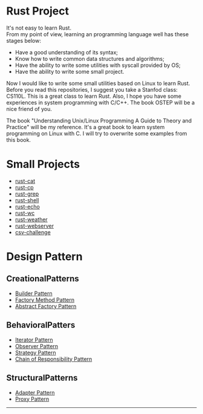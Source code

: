 # Rust Project

It's not easy to learn Rust.  
From my point of view, learning an programming language well has
these stages below:  
- Have a good understanding of its syntax;
- Know how to write common data structures and algorithms;
- Have the ability to write some utilities with syscall provided by OS;
- Have the ability to write some small project.
  
Now I would like to write some small utilities based on Linux to learn Rust. 
Before you read this repositories, I suggest you take a Stanfod class: CS110L. 
This is a great class to learn Rust. Also, I hope you have some experiences in 
system programming with C/C++. The book OSTEP will be a nice friend of you.  

The book "Understanding Unix/Linux Programming A Guide to Theory and Practice"
will be my reference. It's a great book to learn system programming on Linux 
with C. I will try to overwrite some examples from this book.  

# Small Projects

- [rust-cat](https://github.com/TomSawyer404/rust-cat)
- [rust-cp](https://github.com/TomSawyer404/rust-cp)
- [rust-grep](https://github.com/TomSawyer404/rust-grep)
- [rust-shell](https://github.com/TomSawyer404/rust-shell)
- [rust-echo](https://github.com/TomSawyer404/rust-echo)
- [rust-wc](https://github.com/TomSawyer404/rust-wc)
- [rust-weather](https://github.com/TomSawyer404/rust-weather)
- [rust-webserver](https://github.com/TomSawyer404/rust-webserver)
- [csv-challenge](https://github.com/TomSawyer404/csv_challenge)

# Design Pattern

## CreationalPatterns

- [Builder Pattern](https://github.com/TomSawyer404/builder-pattern)
- [Factory Method Pattern](https://github.com/TomSawyer404/factory_method-pattern)
- [Abstract Factory Pattern](https://github.com/TomSawyer404/abstract_factory-pattern)

## BehavioralPatters

- [Iterator Pattern](https://github.com/TomSawyer404/iterator-pattern)
- [Observer Pattern](https://github.com/TomSawyer404/observer-pattern)
- [Strategy Pattern](https://github.com/TomSawyer404/strategy-pattern)
- [Chain of Responsibility Pattern](https://github.com/TomSawyer404/chain_of_responsibility-pattern)

## StructuralPatterns

- [Adapter Pattern](https://github.com/TomSawyer404/adapter-pattern)
- [Proxy Pattern](https://github.com/TomSawyer404/proxy-pattern)

---
